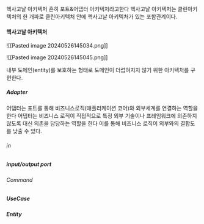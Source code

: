 헥사고날 아키텍처 흔히 포트&어댑터 아키텍처라고한다
헥사고날 아키텍처는 클린아키텍처의 한 개파로 클린아키텍처 안에 헥사고날 아키텍처가 있는 포함관계이다.


#### 헥사고날 아키텍처
![[Pasted image 20240526145034.png]]


![[Pasted image 20240526145045.png]]

내부 도메인(entity)를 보호하는 형태로 도메인이 더럽혀지지 않기 위한 아키텍처를 구현한다.

##### Adapter
어댑터는 포트를 통해 비즈니스로직(애플리케이션 코어)와 외부세계를 연결하는 역할을 한다
어댑터는 비즈니스 로직이 직접적으로 특정 외부 기술이나 프레임워크에 의존하지 않도록 대신 의존을 담당하는 역할을 한다
이를 통해 비즈니스 로직이 외부와의 결합도를 낮출 수 있다.

###### in

##### input/output port

###### Command


##### UseCase

##### Entity
